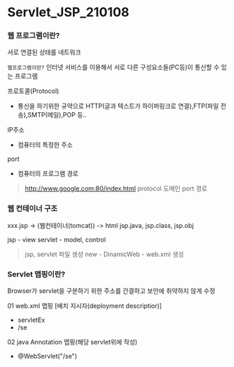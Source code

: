 # Servlet_JSP_210108

### 웹 프로그램이란?
서로 연결된 상태를 네트워크

`웹프로그램이란?` 인터넷 서비스를 이용해서 서로 다른 구성요소들(PC등)이 통신할 수 있는 프로그램

<bold>프로토콜(Protocol)
- 통신을 하기위한 규약으로 HTTP(글과 텍스트가 하이퍼링크로 연결),FTP(파일 전송),SMTP(메일),POP 등..

IP주소
- 컴퓨터의 특정한 주소

port
- 컴퓨터의 프로그램 경로

> http://www.google.com:80/index.html
protocol   도메인       port  경로


### 웹 컨테이너 구조
xxx.jsp ->       (웹컨테이너(tomcat))      -> html
            jsp.java, jsp.class, jsp.obj
 
 jsp - view 
 servlet - model, control
 
 > jsp, servlet 파일 생성
 new - DinamicWeb - web.xml 생성
 
### Servlet 맵핑이란?
 Browser가 servlet을 구분하기 위한 주소를 간결하고 보안에 취약하지 않게 수정
 
 01 web.xml 맵핑 [배치 지시자(deployment descriptior)]
 - <servlet-name> servletEx </servlet-name>
 - <url-patern> /se </url-patern>
 
 02 java Annotation 맵핑(해당 servlet위에 작성)
 - @WebServlet("/se")
 
